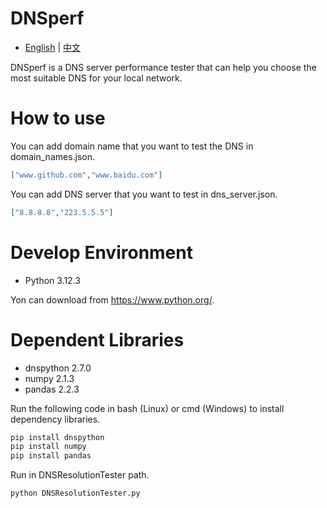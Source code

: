 # DNSperf
- [English](README.md) | [中文](README_ZH.md)  

DNSperf is a DNS server performance tester that can help you choose the most suitable DNS for your local network.
# How to use
You can add domain name that you want to test the DNS in domain_names.json.
```json
["www.github.com","www.baidu.com"]
```
You can add DNS server that you want to test in dns_server.json.
```json
["8.8.8.8","223.5.5.5"]
```
# Develop Environment
- Python 3.12.3  

Yon can download from https://www.python.org/.
# Dependent Libraries
- dnspython 2.7.0
- numpy 2.1.3
- pandas 2.2.3  

Run the following code in bash (Linux) or cmd (Windows) to install dependency libraries.
```cmd
pip install dnspython
pip install numpy
pip install pandas
```
Run in DNSResolutionTester path.
```cmd
python DNSResolutionTester.py
```
